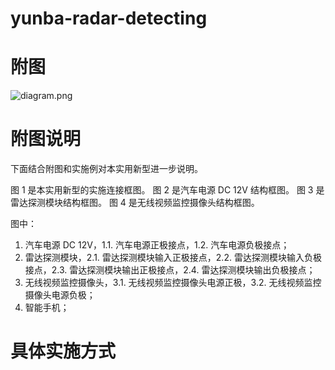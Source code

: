# yunba-radar-detecting

# 附图
![diagram.png](./diagram.png  "diagram.png")

# 附图说明

下面结合附图和实施例对本实用新型进一步说明。

图 1 是本实用新型的实施连接框图。
图 2 是汽车电源 DC 12V 结构框图。
图 3 是雷达探测模块结构框图。
图 4 是无线视频监控摄像头结构框图。

图中：

1. 汽车电源 DC 12V，1.1. 汽车电源正极接点，1.2. 汽车电源负极接点；
2. 雷达探测模块，2.1. 雷达探测模块输入正极接点，2.2. 雷达探测模块输入负极接点，2.3. 雷达探测模块输出正极接点，2.4. 雷达探测模块输出负极接点；
3. 无线视频监控摄像头，3.1. 无线视频监控摄像头电源正极，3.2. 无线视频监控摄像头电源负极；
4. 智能手机；

# 具体实施方式
